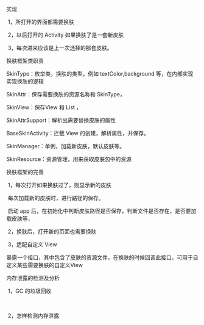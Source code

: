 实现

​	1，所打开的界面都需要换肤

​	2，以后打开的 Activity 如果换肤了是一套新皮肤

​	3，每次进来应该是上一次选择的那套皮肤。

换肤框架类职责

SkinType：枚举类，换肤的类型，例如 textColor,background 等，在内部实现实现换肤的逻辑

SkinAttr：保存需要换肤的资源名称和 SkinType，

SkinView：保存View 和 List<SkinAttr> ，

SkinAttrSupport：解析出需要替换皮肤的属性

BaseSkinActivity：拦截 View 的创建，解析属性，并保存。

SkinManager：单例，加载新皮肤，默认皮肤等。

SkinResource：资源管理，用来获取皮肤包中的资源

换肤框架的完善

​	1，每次打开如果换肤过了，则显示新的皮肤

​		 每次加载新的皮肤时，进行路径的保存。

​		 启动 app 后，在初始化中判断皮肤路径是否保存，判断文件是否存在，是否要加载皮肤等，

​	2，换肤后，打开新的页面也需要换肤

​	3，适配自定义 View

​		暴露一个接口，其中包含了皮肤的资源文件，在换肤的时候回调此接口。可用于自定义某些需要换肤的自定义View

内存泄露的检测及分析

​	1，GC 的垃圾回收

​	

​	2，怎样检测内存泄露

